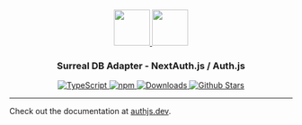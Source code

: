 <p align="center">
  <br/>
  <a href="https://authjs.dev" target="_blank">
    <img height="64px" src="https://authjs.dev/img/logo-sm.png" />
  </a>
  <a href="https://surrealdb.com/" target="_blank">
    <img height="64px" src="https://authjs.dev/img/adapters/surrealdb.png"/>
  </a>
  <h3 align="center"><b>Surreal DB Adapter</b> - NextAuth.js / Auth.js</a></h3>
  <p align="center" style="align: center;">
    <a href="https://npm.im/@auth/surrealdb-adapter">
      <img src="https://img.shields.io/badge/TypeScript-blue?style=flat-square" alt="TypeScript" />
    </a>
    <a href="https://npm.im/@auth/surrealdb-adapter">
      <img alt="npm" src="https://img.shields.io/npm/v/@auth/surrealdb-adapter?color=green&label=@auth/surrealdb-adapter&style=flat-square">
    </a>
    <a href="https://www.npmtrends.com/@auth/surrealdb-adapter">
      <img src="https://img.shields.io/npm/dm/@auth/surrealdb-adapter?label=%20downloads&style=flat-square" alt="Downloads" />
    </a>
    <a href="https://github.com/nextauthjs/next-auth/stargazers">
      <img src="https://img.shields.io/github/stars/nextauthjs/next-auth?style=flat-square" alt="Github Stars" />
    </a>
  </p>
</p>

---

Check out the documentation at [authjs.dev](https://authjs.dev/reference/adapter/surrealdb).

